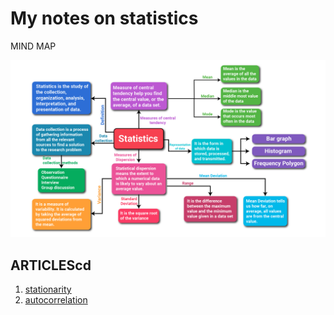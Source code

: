 # My notes on statistics 


MIND MAP

![](docs/mind_map.jpeg)


## ARTICLEScd

1. [stationarity](stationarity.md)
1. [autocorrelation](autocorrelation.md)